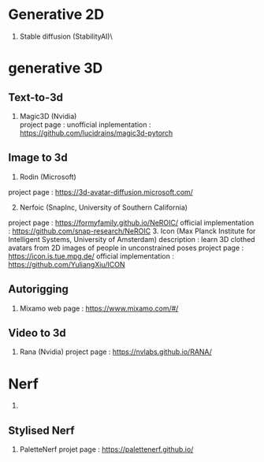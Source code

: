# Generative 2D
1. Stable diffusion (StabilityAI)\

# generative 3D
## Text-to-3d 
1. Magic3D (Nvidia) \
project page : 
unofficial inplementation : https://github.com/lucidrains/magic3d-pytorch

## Image to 3d 

1. Rodin (Microsoft)

project page : https://3d-avatar-diffusion.microsoft.com/

2. Nerfoic (SnapInc, University of Southern California)

project page : https://formyfamily.github.io/NeROIC/
official implementation : https://github.com/snap-research/NeROIC
3. Icon (Max Planck Institute for Intelligent Systems, University of Amsterdam)
description : learn 3D clothed avatars from 2D images of people in unconstrained poses
project page : https://icon.is.tue.mpg.de/
official implementation : https://github.com/YuliangXiu/ICON

## Autorigging 
1. Mixamo
web page : https://www.mixamo.com/#/

## Video to 3d
1. Rana (Nvidia)
project page : https://nvlabs.github.io/RANA/

# Nerf

1. 

## Stylised Nerf
1. PaletteNerf
projet page : https://palettenerf.github.io/

